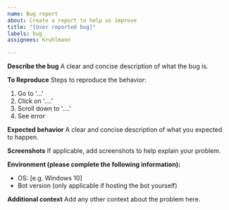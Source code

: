 ```yaml
---
name: Bug report
about: Create a report to help us improve
title: "[User reported bug]"
labels: bug
assignees: Kruhlmann

---
```


**Describe the bug**
A clear and concise description of what the bug is.

**To Reproduce**
Steps to reproduce the behavior:
1. Go to '...'
2. Click on '....'
3. Scroll down to '....'
4. See error

**Expected behavior**
A clear and concise description of what you expected to happen.

**Screenshots**
If applicable, add screenshots to help explain your problem.

**Environment (please complete the following information):**
 - OS: [e.g. Windows 10]
 - Bot version (only applicable if hosting the bot yourself)

**Additional context**
Add any other context about the problem here.
